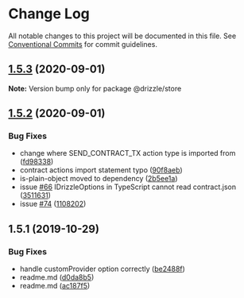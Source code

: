 # Change Log

All notable changes to this project will be documented in this file.
See [Conventional Commits](https://conventionalcommits.org) for commit guidelines.

## [1.5.3](https://github.com/trufflesuite/drizzle/compare/@drizzle/store@1.5.2...@drizzle/store@1.5.3) (2020-09-01)

**Note:** Version bump only for package @drizzle/store





## [1.5.2](https://github.com/trufflesuite/drizzle/compare/@drizzle/store@1.5.1...@drizzle/store@1.5.2) (2020-09-01)


### Bug Fixes

* change where SEND_CONTRACT_TX action type is imported from ([fd98338](https://github.com/trufflesuite/drizzle/commit/fd98338))
* contract actions import statement typo ([90f8aeb](https://github.com/trufflesuite/drizzle/commit/90f8aeb))
* is-plain-object moved to dependency ([2b5ee1a](https://github.com/trufflesuite/drizzle/commit/2b5ee1a))
* issue [#66](https://github.com/trufflesuite/drizzle/issues/66) IDrizzleOptions in TypeScript cannot read contract.json ([3511631](https://github.com/trufflesuite/drizzle/commit/3511631))
* issue [#74](https://github.com/trufflesuite/drizzle/issues/74) ([1108202](https://github.com/trufflesuite/drizzle/commit/1108202))





## 1.5.1 (2019-10-29)


### Bug Fixes

* handle customProvider option correctly ([be2488f](https://github.com/trufflesuite/drizzle/commit/be2488f))
* readme.md ([d0da8b5](https://github.com/trufflesuite/drizzle/commit/d0da8b5))
* readme.md ([ac187f5](https://github.com/trufflesuite/drizzle/commit/ac187f5))
